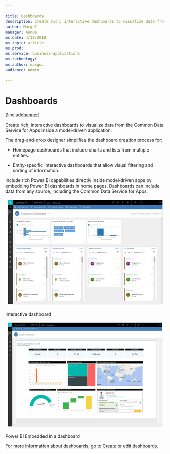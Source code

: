 ```yaml
---

title: Dashboards
description: Create rich, interactive dashboards to visualize data from the Common Data Service for Apps inside a model‑driven application.
author: MargoC
manager: AnnBe
ms.date: 4/18/2018
ms.topic: article
ms.prod: 
ms.service: business-applications
ms.technology: 
ms.author: margoc
audience: Admin

---
```

#  Dashboards 




[!include[banner](../../../../includes/banner.md)]

Create rich, interactive dashboards to visualize data from the Common Data
Service for Apps inside a model‑driven application.

The drag-and-drop designer simplifies the dashboard creation process for:

-   Homepage dashboards that include charts and lists from multiple entities.

-   Entity-specific interactive dashboards that allow visual filtering and
    sorting of information.

Include rich Power BI capabilities directly inside model‑driven apps by
embedding Power BI dashboards in home pages. Dashboards can include data from
any source, including the Common Data Service for Apps.

![A screenshot of the interactive dashboard](media/dashboards-1.png "A screenshot of the interactive dashboard")
<!-- Picture 1 -->


Interactive dashboard

![A screenshot of the Power BI Embedded in a dashboard](media/dashboards-2.png "A screenshot of the Power BI Embedded in a dashboard")
<!-- Picture 2 -->


Power BI Embedded in a dashboard

[For more information about dashboards, go to Create or edit
dashboards.](https://docs.microsoft.com/en-us/dynamics365/customer-engagement/customize/create-edit-dashboards)
